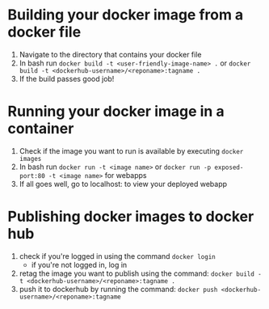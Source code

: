 # Building your docker image from a docker file

1. Navigate to the directory that contains your docker file
2. In bash run `docker build -t <user-friendly-image-name> .` or `docker build -t <dockerhub-username>/<reponame>:tagname .`
3. If the build passes good job!

# Running your docker image in a container

1. Check if the image you want to run is available by executing `docker images`
2. In bash run `docker run -t <image name>` or `docker run -p exposed-port:80 -t <image name>` for webapps
3. If all goes well, go to localhost:<exposed-port> to view your deployed webapp

# Publishing docker images to docker hub

1. check if you're logged in using the command `docker login`
   - if you're not logged in, log in
2. retag the image you want to publish using the command: `docker build -t <dockerhub-username>/<reponame>:tagname .`
3. push it to dockerhub by running the command: `docker push <dockerhub-username>/<reponame>:tagname`
